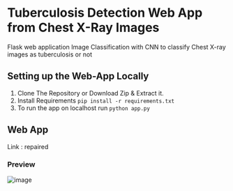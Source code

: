 # Tuberculosis Detection Web App from Chest X-Ray Images 
Flask web application Image Classification with CNN to classify Chest X-ray images as tuberculosis or not

## Setting up the Web-App Locally
1. Clone The Repository or Download Zip & Extract it.
2. Install Requirements ```pip install -r requirements.txt```
3. To run the app on localhost run ```python app.py```

## Web App
Link : repaired

### Preview
![image](https://github.com/dianlp/chest-xray-image-classification/assets/63903262/26ed557b-7639-4cc3-83c7-0ca2686c750e)
